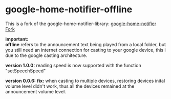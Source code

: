 # google-home-notifier-offline
This is a fork of the google-home-notifier-library:
<a href="https://github.com/nabbl/google-home-notifier">google-home-notifier Fork</a>

**important:**<br>
**offline** refers to the announcement text being played from a local folder, but you still need an internet connection for casting to your google device, this i due to the google casting architecture.

**version 1.0.0:**
reading speed is now supported with the function "setSpeechSpeed"

**version 0.0.6:**
**fix:** when casting to multiple devices, restoring devices inital volume level didn't work, thus all the devices remained at the announcement volume level.
